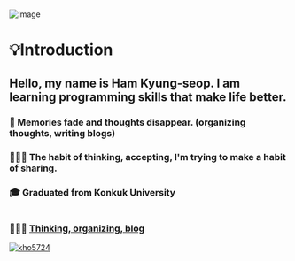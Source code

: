 
<!--
**KyeongSeopHam/KyeongSeopHam** is a ✨ _special_ ✨ repository because its `README.md` (this file) appears on your GitHub profile.

Here are some ideas to get you started:

- 🔭 I’m currently working on ...
- 🌱 I’m currently learning ...
- 👯 I’m looking to collaborate on ...
- 🤔 I’m looking for help with ...
- 💬 Ask me about ...
- 📫 How to reach me: ...
- 😄 Pronouns: ...
- ⚡ Fun fact: ...
-->



# 

![image](https://user-images.githubusercontent.com/43702182/189238760-febb5974-7f6c-4299-af11-4b38d29ef69e.png)
# 💡Introduction
##  Hello, my name is Ham Kyung-seop. I am learning programming skills that make life better.

### 📝 Memories fade and thoughts disappear. (organizing thoughts, writing blogs)
### 👩🏻‍💻 The habit of thinking, accepting, I'm trying to make a habit of sharing.
### 🎓 Graduated from Konkuk University 


# 
### 👩🏻‍💻 [Thinking, organizing, blog ](https://nabi1993.tistory.com/)


[![kho5724](http://mazassumnida.wtf/api/v2/generate_badge?boj=kho5724)](https://solved.ac/kho5724)
   
